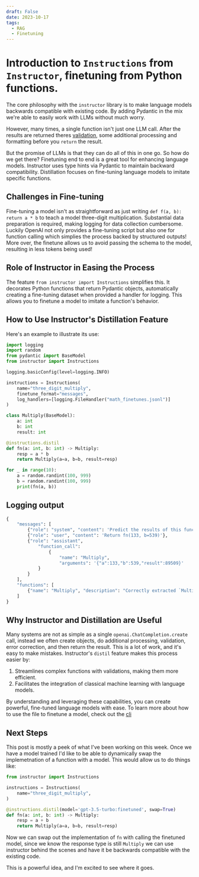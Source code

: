```yaml
---
draft: False 
date: 2023-10-17
tags:
  - RAG
  - Finetuning
---
```


# Introduction to `Instructions` from `Instructor`, finetuning from Python functions.

The core philosophy with the `instructor` library is to make language models backwards compatible with existing code. By adding Pydantic in the mix we're able to easily work with LLMs without much worry.

However, many times, a single function isn't just one LLM call. After the results are returned theres [validation](/docs/validation.md), some additional processing and formatting before you `return` the result.

But the promise of LLMs is that they can do all of this in one go. So how do we get there? Finetuning end to end is a great tool for enhancing language models. Instructor uses type hints via Pydantic to maintain backward compatibility. Distillation focuses on fine-tuning language models to imitate specific functions.

## Challenges in Fine-tuning

Fine-tuning a model isn't as straightforward as just writing `def f(a, b): return a * b` to teach a model three-digit multiplication. Substantial data preparation is required, making logging for data collection cumbersome. Luckily OpenAI not only provides a fine-tuning script but also one for function calling which simplies the process backed by structured outputs! More over, the finetune allows us to avoid passing the schema to the model, resulting in less tokens being used!

## Role of Instructor in Easing the Process

The feature `from instructor import Instructions` simplifies this. It decorates Python functions that return Pydantic objects, automatically creating a fine-tuning dataset when provided a handler for logging. This allows you to finetune a model to imitate a function's behavior.

## How to Use Instructor's Distillation Feature

Here's an example to illustrate its use:

```python
import logging
import random
from pydantic import BaseModel
from instructor import Instructions

logging.basicConfig(level=logging.INFO)

instructions = Instructions(
    name="three_digit_multiply",
    finetune_format="messages",
    log_handlers=[logging.FileHandler("math_finetunes.jsonl")]
)

class Multiply(BaseModel):
    a: int
    b: int
    result: int

@instructions.distil
def fn(a: int, b: int) -> Multiply:
    resp = a * b
    return Multiply(a=a, b=b, result=resp)

for _ in range(10):
    a = random.randint(100, 999)
    b = random.randint(100, 999)
    print(fn(a, b))
```

## Logging output

```python
{
    "messages": [
        {"role": "system", "content": 'Predict the results of this function: ...'},
        {"role": "user", "content": 'Return fn(133, b=539)'},
        {"role": "assistant", 
            "function_call": 
                {
                    "name": "Multiply", 
                    "arguments": '{"a":133,"b":539,"result":89509}'
            }
        }
    ],
    "functions": [
        {"name": "Multiply", "description": "Correctly extracted `Multiply`..."}
    ]
}
```

## Why Instructor and Distillation are Useful

Many systems are not as simple as a single `openai.ChatCompletion.create` call, instead we often create objects, do additional processing, validation, error correction, and then return the result. This is a lot of work, and it's easy to make mistakes. Instructor's `distil` feature makes this process easier by:

1. Streamlines complex functions with validations, making them more efficient.
2. Facilitates the integration of classical machine learning with language models. 

By understanding and leveraging these capabilities, you can create powerful, fine-tuned language models with ease. To learn more about how to use the file to finetune a model, check out the [cli](/docs/cli/finetune.md)

## Next Steps

This post is mostly a peek of what I've been working on this week. Once we have a model trained I'd like to be able to dynamically swap the implemetnation of a function with a model. This would allow us to do things like:

```python
from instructor import Instructions

instructions = Instructions(
    name="three_digit_multiply",
)

@instructions.distil(model='gpt-3.5-turbo:finetuned', swap=True)
def fn(a: int, b: int) -> Multiply:
    resp = a + b
    return Multiply(a=a, b=b, result=resp)
```

Now we can swap out the implementation of `fn` with calling the finetuned model, since we know the response type is still `Multiply` we can use instructor behind the scenes and have it be backwards compatible with the existing code. 

This is a powerful idea, and I'm excited to see where it goes.